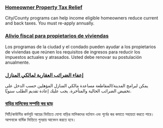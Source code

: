 <RenderIf language="default">

### [Homeowner Property Tax Relief](https://detroitmi.gov/government/boards/property-assessment-board-review/homeowners-property-exemption-hope)

City/County programs can help income eligible homeowners reduce current and back taxes. You must re-apply annually.

</RenderIf>

<RenderIf language="es">

### [Alivio fiscal para propietarios de viviendas](https://detroitmi.gov/government/boards/property-assessment-board-review/homeowners-property-exemption-hope)

Los programas de la ciudad y el condado pueden ayudar a los propietarios de viviendas que reúnen los requisitos de ingresos para reducir los impuestos actuales y atrasados. Usted debe renovar su postulación anualmente.

</RenderIf>

<RenderIf language="ar">

### [إعفاء الضرائب العقارية لمالكي المنازل](https://detroitmi.gov/government/boards/property-assessment-board-review/homeowners-property-exemption-hope)

يمكن لبرامج المدينة/المقاطعة مساعدة مالكي المنازل المؤهلين حسب الدخل على تخفيض الضرائب الحالية والمتأخرة. يجب عليك إعادة تقديم الطلب سنويًا.

</RenderIf>

<RenderIf language="bn">

### [বাড়ির মালিকের সম্পত্তি কর ছাড়](https://detroitmi.gov/government/boards/property-assessment-board-review/homeowners-property-exemption-hope)

সিটি/কাউন্টির কর্মসূচি আয়ের ভিত্তিতে যোগ্য বাড়ির মালিকদের বর্তমান এবং পূর্বের কর কমাতে সহায়তা করতে পারে। আপনাকে বার্ষিক ভিত্তিতে পুনরায় আবেদন করতে হবে।

</RenderIf>
